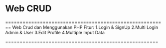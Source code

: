 # Web CRUD
========================================================
Web Crud dan Menggunakan PHP
Fitur:
1.Login & SignUp
2.Multi Login Admin & User
3.Edit Profile
4.Multiple Input Data
  
=====================================================
